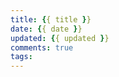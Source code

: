 ```yaml
---
title: {{ title }}
date: {{ date }}
updated: {{ updated }}
comments: true
tags:
---
```




<!-- more -->

